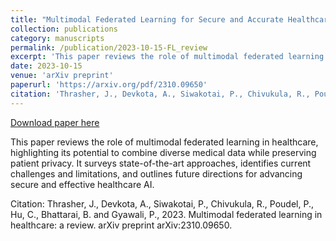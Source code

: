 ```yaml
---
title: "Multimodal Federated Learning for Secure and Accurate Healthcare AI"
collection: publications
category: manuscripts
permalink: /publication/2023-10-15-FL_review
excerpt: 'This paper reviews the role of multimodal federated learning in healthcare, highlighting its potential to combine diverse medical data while preserving patient privacy. It surveys state-of-the-art approaches, identifies current challenges and limitations, and outlines future directions for advancing secure and effective healthcare AI.'
date: 2023-10-15
venue: 'arXiv preprint'
paperurl: 'https://arxiv.org/pdf/2310.09650'
citation: 'Thrasher, J., Devkota, A., Siwakotai, P., Chivukula, R., Poudel, P., Hu, C., Bhattarai, B. and Gyawali, P., 2023. Multimodal federated learning in healthcare: a review. arXiv preprint arXiv:2310.09650.'
---
```


<a href='https://arxiv.org/pdf/2310.09650'>Download paper here</a>

This paper reviews the role of multimodal federated learning in healthcare, highlighting its potential to combine diverse medical data while preserving patient privacy. It surveys state-of-the-art approaches, identifies current challenges and limitations, and outlines future directions for advancing secure and effective healthcare AI.

Citation: Thrasher, J., Devkota, A., Siwakotai, P., Chivukula, R., Poudel, P., Hu, C., Bhattarai, B. and Gyawali, P., 2023. Multimodal federated learning in healthcare: a review. arXiv preprint arXiv:2310.09650.